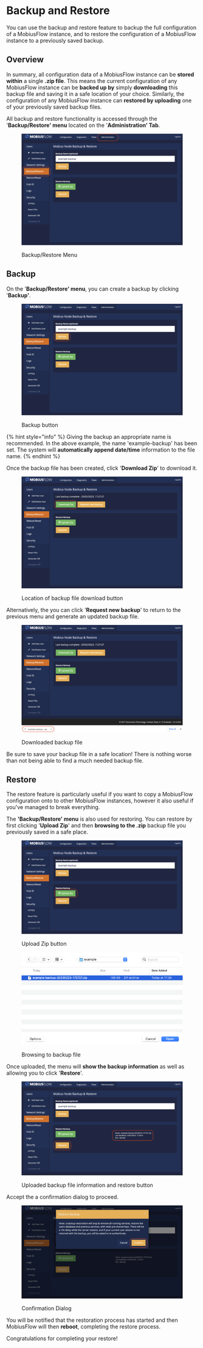 # Backup and Restore

You can use the backup and restore feature to backup the full configuration of a MobiusFlow instance, and to restore the configuration of a MobiusFlow instance to a previously saved backup.

## Overview

In summary, all configuration data of a MobiusFlow instance can be **stored within** a single **.zip file**. This means the current configuration of any MobiusFlow instance can be **backed up by** simply **downloading** this backup file and saving it in a safe location of your choice. Similarly, the configuration of any MobiusFlow instance can **restored by uploading** one of your previously saved backup files.

All backup and restore functionality is accessed through the '**Backup/Restore' menu** located on the '**Administration' Tab**.

<figure><img src="../../.gitbook/assets/image (4) (1) (1) (1) (1) (1).png" alt=""><figcaption><p>Backup/Restore Menu</p></figcaption></figure>

## Backup

On the '**Backup/Restore' menu**, you can create a backup by clicking '**Backup'**.

<figure><img src="../../.gitbook/assets/image (7) (1) (1) (1) (1) (1).png" alt=""><figcaption><p>Backup button</p></figcaption></figure>

{% hint style="info" %}
Giving the backup an appropriate name is recommended. In the above example, the name 'example-backup' has been set. The system will **automatically append date/time** information to the file name.
{% endhint %}

Once the backup file has been created, click '**Download Zip**' to download it.

<figure><img src="../../.gitbook/assets/image (6) (1) (1) (1) (1) (1).png" alt=""><figcaption><p>Location of backup file download button</p></figcaption></figure>

Alternatively, the you can click '**Request new backup**' to return to the previous menu and generate an updated backup file.

<figure><img src="../../.gitbook/assets/image (5) (1) (1) (1) (1) (1).png" alt=""><figcaption><p>Downloaded backup file</p></figcaption></figure>

Be sure to save your backup file in a safe location! There is nothing worse than not being able to find a much needed backup file.

## Restore

The restore feature is particularly useful if you want to copy a MobiusFlow configuration onto to other MobiusFlow instances, however it also useful if you've managed to break everything.

The **'Backup/Restore' menu** is also used for restoring. You can restore by first clicking '**Upload Zip**' and then **browsing to the .zip** backup file you previously saved in a safe place.

<figure><img src="../../.gitbook/assets/image (1) (1) (1) (1) (1) (1) (1) (1).png" alt=""><figcaption><p>Upload Zip button</p></figcaption></figure>

<figure><img src="../../.gitbook/assets/image (1) (1) (1) (1) (1) (1) (1).png" alt=""><figcaption><p>Browsing to backup file</p></figcaption></figure>

Once uploaded, the menu will **show the backup information** as well as allowing you to click '**Restore**'.

<figure><img src="../../.gitbook/assets/image (2) (1) (1) (1) (1) (1) (1) (1).png" alt=""><figcaption><p>Uploaded backup file information and restore button</p></figcaption></figure>

Accept the a confirmation dialog to proceed.

<figure><img src="../../.gitbook/assets/image (3) (1) (1) (1) (1) (1).png" alt=""><figcaption><p>Confirmation Dialog</p></figcaption></figure>

You will be notified that the restoration process has started and then MobiusFlow will then **reboot**, completing the restore process.

Congratulations for completing your restore!
